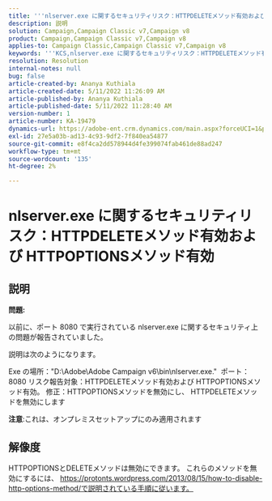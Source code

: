 ```yaml
---
title: '''nlserver.exe に関するセキュリティリスク：HTTPDELETEメソッド有効および HTTPOPTIONSメソッド有効`'
description: 説明
solution: Campaign,Campaign Classic v7,Campaign v8
product: Campaign,Campaign Classic v7,Campaign v8
applies-to: Campaign Classic,Campaign Classic v7,Campaign v8
keywords: '''KCS,nlserver.exe に関するセキュリティリスク：HTTPDELETEメソッド有効および HTTPOPTIONSメソッド有効`'
resolution: Resolution
internal-notes: null
bug: false
article-created-by: Ananya Kuthiala
article-created-date: 5/11/2022 11:26:09 AM
article-published-by: Ananya Kuthiala
article-published-date: 5/11/2022 11:28:40 AM
version-number: 1
article-number: KA-19479
dynamics-url: https://adobe-ent.crm.dynamics.com/main.aspx?forceUCI=1&pagetype=entityrecord&etn=knowledgearticle&id=e5463922-1dd1-ec11-a7b5-0022480a8e40
exl-id: 27e5a03b-ad13-4c93-9df2-7f840ea54877
source-git-commit: e8f4ca2dd578944d4fe399074fab461de88ad247
workflow-type: tm+mt
source-wordcount: '135'
ht-degree: 2%

---
```


# nlserver.exe に関するセキュリティリスク：HTTPDELETEメソッド有効および HTTPOPTIONSメソッド有効

## 説明


<b>問題:</b>

以前に、ポート 8080 で実行されている nlserver.exe に関するセキュリティ上の問題が報告されていました。

説明は次のようになります。

Exe の場所：&quot;D:\Adobe\Adobe Campaign v6\bin\nlserver.exe.&quot; 
ポート：8080 リスク報告対象：HTTPDELETEメソッド有効および HTTPOPTIONSメソッド有効。
修正：HTTPOPTIONSメソッドを無効にし、 HTTPDELETEメソッドを無効にします



<b>注意</b>:これは、オンプレミスセットアップにのみ適用されます


## 解像度


HTTPOPTIONSとDELETEメソッドは無効にできます。 これらのメソッドを無効にするには、 https://protonts.wordpress.com/2013/08/15/how-to-disable-http-options-method/で説明されている手順に従います。

